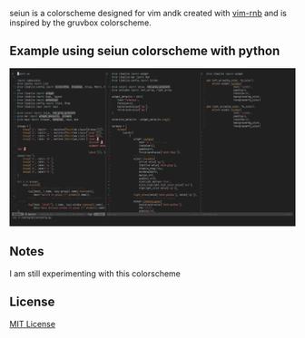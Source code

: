 seiun is a colorscheme designed for vim andk created with [vim-rnb]() and is inspired by the gruvbox colorscheme.

Example using seiun colorscheme with python
---
![python](./img/screenshot.png)

Notes
---
I am still experimenting with this colorscheme


License
---
[MIT License](https://mit-license.kcak11.com/)
